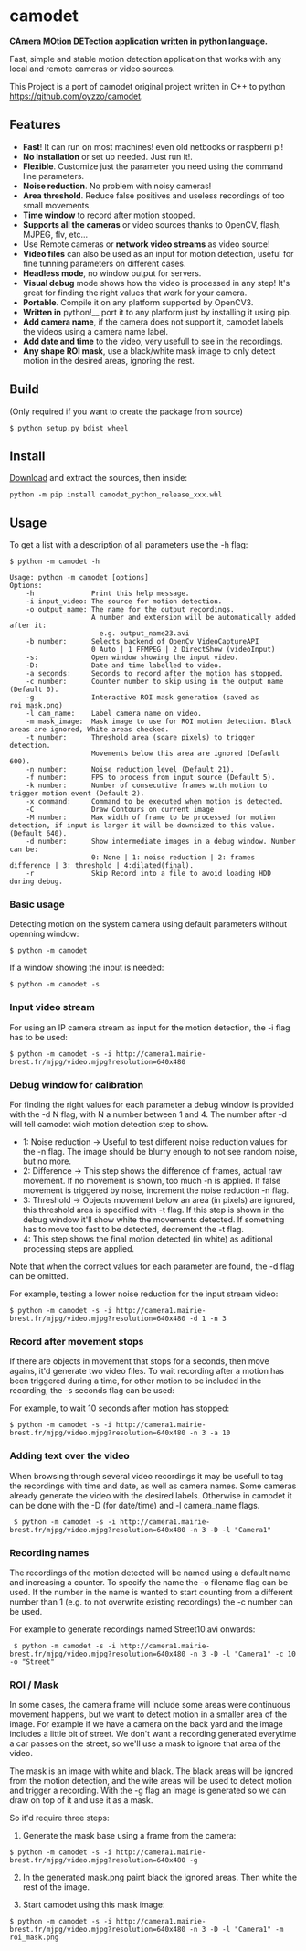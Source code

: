 # camodet
__CAmera MOtion DETection application written in python language.__

Fast, simple and stable motion detection application that works with any local and remote cameras or video sources.

This Project is a port of camodet original project written in C++ to python <https://github.com/oyzzo/camodet>.

## Features

* __Fast__! It can run on most machines! even old netbooks or raspberri pi!
* __No Installation__ or set up needed. Just run it!.
* __Flexible__. Customize just the parameter you need using the command line parameters.
* __Noise reduction__. No problem with noisy cameras!
* __Area threshold__. Reduce false positives and useless recordings of too small movements.
* __Time window__ to record after motion stopped.
* __Supports all the cameras__ or video sources thanks to OpenCV, flash, MJPEG, flv, etc...
* Use Remote cameras or __network video streams__ as video source!
* __Video files__ can also be used as an input for motion detection, useful for fine tunning parameters on different cases.
* __Headless mode__, no window output for servers.
* __Visual debug__ mode shows how the video is processed in any step! It's great for finding the right values that work for your camera. 
* __Portable__. Compile it on any platform supported by OpenCV3.
* __Written in__ python!__ port it to any platform just by installing it using pip.
* __Add camera name__, if the camera does not support it, camodet labels the videos using a camera name label.
* __Add date and time__ to the video, very usefull to see in the recordings.
* __Any shape ROI mask__, use a black/white mask image to only detect motion in the desired areas, ignoring the rest.

## Build
(Only required if you want to create the package from source)

```
$ python setup.py bdist_wheel
```

## Install

[Download](https://github.com/jim17/camodet_python/releases/latest) and extract the sources, then inside:
```
python -m pip install camodet_python_release_xxx.whl
```

## Usage

To get a list with a description of all parameters use the -h flag:
```
$ python -m camodet -h

Usage: python -m camodet [options]
Options:
    -h              Print this help message.
    -i input_video: The source for motion detection.
    -o output_name: The name for the output recordings.
                    A number and extension will be automatically added after it:
                      e.g. output_name23.avi
    -b number:      Selects backend of OpenCv VideoCaptureAPI
                    0 Auto | 1 FFMPEG | 2 DirectShow (videoInput)
    -s:             Open window showing the input video.
    -D:             Date and time labelled to video.
    -a seconds:     Seconds to record after the motion has stopped.
    -c number:      Counter number to skip using in the output name (Default 0).
    -g              Interactive ROI mask generation (saved as roi_mask.png)
    -l cam_name:    Label camera name on video.
    -m mask_image:  Mask image to use for ROI motion detection. Black areas are ignored, White areas checked.
    -t number:      Threshold area (sqare pixels) to trigger detection.
                    Movements below this area are ignored (Default 600).
    -n number:      Noise reduction level (Default 21).
    -f number:      FPS to process from input source (Default 5).
    -k number:      Number of consecutive frames with motion to trigger motion event (Default 2).
    -x command:     Command to be executed when motion is detected.
    -C              Draw Contours on current image
    -M number:      Max width of frame to be processed for motion detection, if input is larger it will be downsized to this value. (Default 640).
    -d number:      Show intermediate images in a debug window. Number can be:
                    0: None | 1: noise reduction | 2: frames difference | 3: threshold | 4:dilated(final).
    -r              Skip Record into a file to avoid loading HDD during debug.
```

### Basic usage

Detecting motion on the system camera using default parameters without openning window:
```
$ python -m camodet
```

If a window showing the input is needed:
```
$ python -m camodet -s
```

### Input video stream

For using an IP camera stream as input for the motion detection, the -i flag has to be used:
```
$ python -m camodet -s -i http://camera1.mairie-brest.fr/mjpg/video.mjpg?resolution=640x480
```

### Debug window for calibration

For finding the right values for each parameter a debug window is provided with the -d N flag, with N a number between 1 and 4.
The number after -d will tell camodet wich motion detection step to show.
 * 1: Noise reduction -> Useful to test different noise reduction values for the -n flag. The image should be blurry enough to not see random noise, but no more.
 * 2: Difference -> This step shows the difference of frames, actual raw movement. If no movement is shown, too much -n is applied. If false movement is triggered by noise, increment the noise reduction -n flag.
 * 3: Threshold -> Objects movement below an area (in pixels) are ignored, this threshold area is specified with -t flag. If this step is shown in the debug window it'll show white the movements detected. If something has to move too fast to be detected, decrement the -t flag.
 * 4: This step shows the final motion detected (in white) as aditional processing steps are applied.
 
 Note that when the correct values for each parameter are found, the -d flag can be omitted.
 
 For example, testing a lower noise reduction for the input stream video:
 ```
 $ python -m camodet -s -i http://camera1.mairie-brest.fr/mjpg/video.mjpg?resolution=640x480 -d 1 -n 3
 ```
 
 ### Record after movement stops
 
 If there are objects in movement that stops for a seconds, then move agains, it'd generate two video files. To wait recording after a motion has been triggered during a time, for other motion to be included in the recording, the -s seconds flag can be used:
 
 For example, to wait 10 seconds after motion has stopped:
 ```
 $ python -m camodet -s -i http://camera1.mairie-brest.fr/mjpg/video.mjpg?resolution=640x480 -n 3 -a 10
 ```

 ### Adding text over the video
 
 When browsing through several video recordings it may be usefull to tag the recordings with time and date, as well as camera names. Some cameras already generate the video with the desired labels. Otherwise in camodet it can be done with the -D (for date/time) and -l camera_name flags.
 
 ```
  $ python -m camodet -s -i http://camera1.mairie-brest.fr/mjpg/video.mjpg?resolution=640x480 -n 3 -D -l "Camera1"
 ```
 
 ### Recording names
 
 The recordings of the motion detected will be named using a default name and increasing a counter. To specify the name the -o filename flag can be used. If the number in the name is wanted to start counting from a different number than 1 (e.g. to not overwrite existing recordings) the -c number can be used.
 
 For example to generate recordings named Street10.avi onwards:
 ```
  $ python -m camodet -s -i http://camera1.mairie-brest.fr/mjpg/video.mjpg?resolution=640x480 -n 3 -D -l "Camera1" -c 10 -o "Street"
 ```
 
 ### ROI / Mask
 
 In some cases, the camera frame will include some areas were continuous movement happens, but we want to detect motion in a smaller area of the image. For example if we have a camera on the back yard and the image includes a little bit of street. We don't want a recording generated everytime a car passes on the street, so we'll use a mask to ignore that area of the video.
 
 The mask is an image with white and black. The black areas will be ignored from the motion detection, and the wite areas will be used to detect motion and trigger a recording. With the -g flag an image is generated so we can draw on top of it and use it as a mask.
 
 So it'd require three steps:
 
 1) Generate the mask base using a frame from the camera:
 
  ```
  $ python -m camodet -s -i http://camera1.mairie-brest.fr/mjpg/video.mjpg?resolution=640x480 -g
 ```
 
 2) In the generated mask.png paint black the ignored areas. Then white the rest of the image.
 
 3) Start camodet using this mask image:
 
  ```
  $ python -m camodet -s -i http://camera1.mairie-brest.fr/mjpg/video.mjpg?resolution=640x480 -n 3 -D -l "Camera1" -m roi_mask.png
 ```